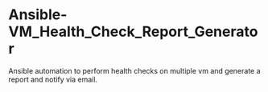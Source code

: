 # Ansible-VM_Health_Check_Report_Generator
Ansible automation to perform health checks on multiple vm and generate a report and notify via email.
